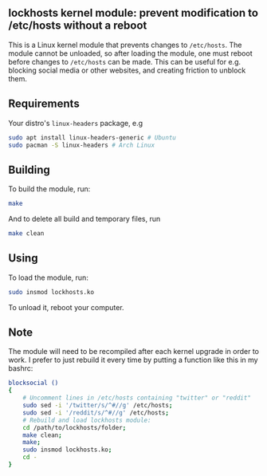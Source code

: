 lockhosts kernel module: prevent modification to /etc/hosts without a reboot
----------------------------------------------------------------------------

This is a Linux kernel module that prevents changes to `/etc/hosts`. The module cannot
be unloaded, so after loading the module, one must reboot before changes to `/etc/hosts`
can be made. This can be useful for e.g. blocking social media or other websites, and
creating friction to unblock them.

Requirements
------------

Your distro's `linux-headers` package, e.g
```bash
sudo apt install linux-headers-generic # Ubuntu
sudo pacman -S linux-headers # Arch Linux
```

Building
--------
To build the module, run:
```bash
make
```
And to delete all build and temporary files, run
```bash
make clean
````

Using
-----
To load the module, run:
```bash
sudo insmod lockhosts.ko
```
To unload it, reboot your computer.

Note
----
The module will need to be recompiled after each kernel upgrade in order to work. I
prefer to just rebuild it every time by putting a function like this in my bashrc:
```bash
blocksocial ()
{
    # Uncomment lines in /etc/hosts containing "twitter" or "reddit"
    sudo sed -i '/twitter/s/^#//g' /etc/hosts;
    sudo sed -i '/reddit/s/^#//g' /etc/hosts;
    # Rebuild and load lockhosts module:
    cd /path/to/lockhosts/folder;
    make clean;
    make;
    sudo insmod lockhosts.ko;
    cd -
}
```
